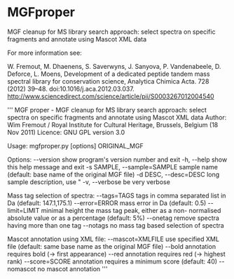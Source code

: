 # MGFproper
MGF cleanup for MS library search approach: select spectra on specific fragments and annotate using Mascot XML data

For more information see:

W. Fremout, M. Dhaenens, S. Saverwyns, J. Sanyova, P. Vandenabeele, D. Deforce, L. Moens, Development of a dedicated peptide tandem mass spectral library for conservation science, Analytica Chimica Acta. 728 (2012) 39–48. doi:10.1016/j.aca.2012.03.037.
http://www.sciencedirect.com/science/article/pii/S0003267012004540


'''
MGF proper - MGF cleanup for MS library search approach: select spectra on specific fragments and annotate using Mascot XML data
  Author:       Wim Fremout / Royal Institute for Cultural Heritage, Brussels, Belgium (18 Nov 2011)
  Licence:      GNU GPL version 3.0

Usage: mgfproper.py [options] ORIGINAL_MGF

Options:
  --version             show program's version number and exit
  -h, --help            show this help message and exit
  -s SAMPLE, --sample=SAMPLE
                        sample name (default: base name of the original MGF
                        file)
  -d DESC, --desc=DESC  long sample description, use "
  -v, --verbose         be very verbose

  Mass tag selection of spectra:
    --tags=TAGS         tags in comma separated list in Da (default:
                        147.1,175.1)
    --error=ERROR       mass error in Da (default: 0.5)
    --limit=LIMIT       minimal height the mass tag peak, either as a non-
                        normalised absolute value or as a percentage (default:
                        5%)
    --onetag            remove spectra having more than one tag
    --notags            no mass tag based selection of spectra

  Mascot annotation using XML file:
    --mascot=XMLFILE    use specified XML file (default: same base name as the
                        original MGF file)
    --bold              annotation requires bold (-> first appearance)
    --red               annotation requires red (-> highest rank)
    --score=SCORE       annotation requires a minimum score (default: 40)
    --nomascot          no mascot annotation
'''